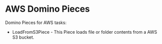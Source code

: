 # AWS Domino Pieces

Domino Pieces for AWS tasks:

- LoadFromS3Piece - This Piece loads file or folder contents from a AWS S3 bucket.
